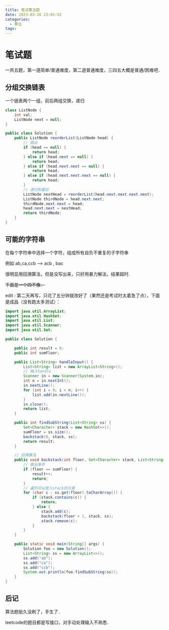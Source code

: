 ```yaml
---
title: 笔试算法题
date: 2023-03-26 22:01:52
categories:
  - 算法
tags:
---
```

# 笔试题

一共五题，第一道简单/普通难度，第二道普通难度，三四五大概是普通/困难吧．

## 分组交换链表
一个链表两个一组，前后两组交换，递归
```java
class ListNode {
	int val;
	ListNode next = null;
}

public class Solution {
	public ListNode reorderList(ListNode head) {
		// 跳出
		if (head == null) {
			return head;
		} else if (head.next == null) {
			return head;
		} else if (head.next.next == null) {
			return head;
		} else if (head.next.next.next == null) {
			return head;
		}
		// 递归到最后
		ListNode nextHead = reorderList(head.next.next.next.next);
		ListNode thirdNode = head.next.next;
		thirdNode.next.next = head;
		head.next.next = nextHead;
		return thirdNode;
	}
}
```

## 可能的字符串
在每个字符串中选择一个字符，组成所有自负不重复的子字符串

例如 ab,ca,ccb --> acb , bac

很明显用回溯算法，但是没写出来，只好用暴力解法，结果超时.

~~下面是一个四不像．~~

edit : 第二天再写，只花了五分钟就改好了（果然还是考试时太着急了点），下面是成品（没有跑太多测试）：

```java
import java.util.ArrayList;
import java.util.HashSet;
import java.util.List;
import java.util.Scanner;
import java.util.Set;

public class Solution {

	public int result = 0;
	public int sumFloor;

	public List<String> handleInput() {
		List<String> list = new ArrayList<String>();
		// 输入handle
		Scanner in = new Scanner(System.in);
		int n = in.nextInt();
		in.nextLine();
		for (int i = 0; i < n; i++) {
			list.add(in.nextLine());
		}
		in.close();
		return list;
	}

	public int findSubString(List<String> ss) {
		Set<Character> stack = new HashSet<>();
		sumFloor = ss.size();
		backstack(0, stack, ss);
		return result;
	}

	// 回溯算法
	public void backstack(int floor, Set<Character> stack, List<String> ss) {
		// 跳出条件
		if (floor == sumFloor) {
			result++;
			return;
		}
		// 遍历可以放入stack的元素
		for (char c : ss.get(floor).toCharArray()) {
			if (stack.contains(c)) {
				return;
			} else {
				stack.add(c);
				backstack(floor + 1, stack, ss);
				stack.remove(c);
			}
		}
	}

	public static void main(String[] args) {
		Solution foo = new Solution();
		List<String> ss = new ArrayList<>();
		ss.add("ab");
		ss.add("ca");
		ss.add("ccb");
		System.out.println(foo.findSubString(ss));
	}
}
```
## 后记

算法题挺久没刷了，手生了．

leetcode的题目都是写接口，对手动处理输入不熟悉．
